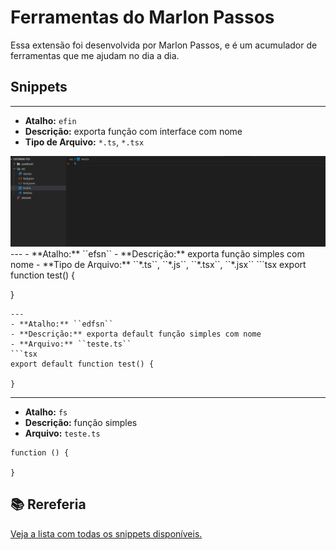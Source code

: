 # Ferramentas do Marlon Passos 

Essa extensão foi desenvolvida por Marlon Passos, e é um acumulador de ferramentas que me ajudam no dia a dia.

## Snippets

---
- **Atalho:** ``efin``
- **Descrição:** exporta função com interface com nome
- **Tipo de Arquivo:** ``*.ts``, ``*.tsx``
<img src="./doc/images/a.gif">
---
- **Atalho:** ``efsn``
- **Descrição:** exporta função simples com nome
- **Tipo de Arquivo:** ``*.ts``, ``*.js``, ``*.tsx``, ``*.jsx`` 
```tsx
export function test() {

}

```
---
- **Atalho:** ``edfsn``
- **Descrição:** exporta default função simples com nome
- **Arquivo:** ``teste.ts`` 
```tsx
export default function test() {

}

```
---
- **Atalho:** ``fs``
- **Descrição:** função simples
- **Arquivo:** ``teste.ts`` 
```tsx
function () {

}

```


## 📚 Rereferia 
[Veja a lista com todas os snippets disponíveis.]("/doc/snippets.md")